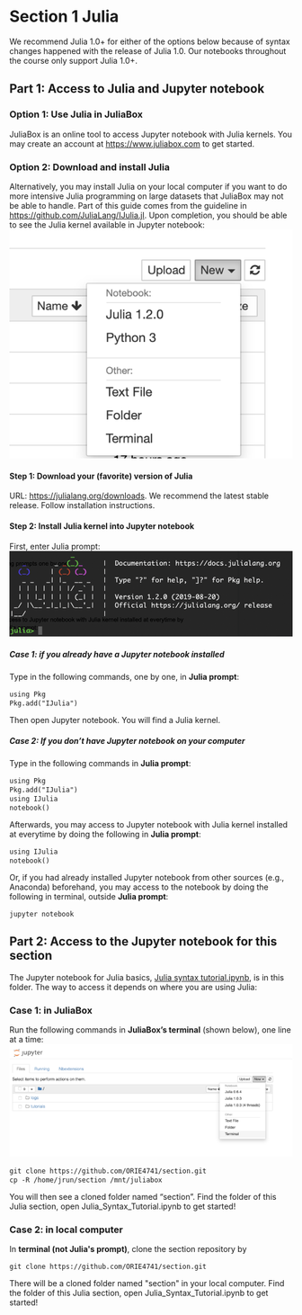 # Section 1 Julia
We recommend Julia 1.0+ for either of the options below because of syntax changes happened with the release of Julia 1.0. Our notebooks throughout the course only support Julia 1.0+.

## Part 1: Access to Julia and Jupyter notebook
### Option 1: Use Julia in JuliaBox
JuliaBox is an online tool to access Jupyter notebook with Julia kernels. You may create an account at <https://www.juliabox.com> to get started.

### Option 2: Download and install Julia
Alternatively, you may install Julia on your local computer if you want to do more intensive Julia programming on large datasets that JuliaBox may not be able to handle. Part of this guide comes from the guideline in <https://github.com/JuliaLang/IJulia.jl>. Upon completion, you should be able to see the Julia kernel available in Jupyter notebook:
![Julia kernel](https://github.com/ORIE4741/section/blob/master/Section%201%20Julia/Julia_kernel.png "Julia kernel")

#### Step 1: Download your (favorite) version of Julia
URL: <https://julialang.org/downloads>. We recommend the latest stable release. Follow installation instructions.

#### Step 2: Install Julia kernel into Jupyter notebook
First, enter Julia prompt:
![Julia prompt](https://github.com/ORIE4741/section/blob/master/Section%201%20Julia/Julia_prompt.png "Julia prompt")


##### Case 1: if you already have a Jupyter notebook installed

Type in the following commands, one by one, in **Julia prompt**:
```
using Pkg
Pkg.add("IJulia")
```
Then open Jupyter notebook. You will find a Julia kernel.

##### Case 2: If you don’t have Jupyter notebook on your computer

Type in the following commands in **Julia prompt**:
```
using Pkg
Pkg.add("IJulia")
using IJulia
notebook()
```
Afterwards, you may access to Jupyter notebook with Julia kernel installed at everytime by doing the following in **Julia prompt**:
```
using IJulia
notebook()
```
Or, if you had already installed Jupyter notebook from other sources (e.g., Anaconda) beforehand, you may access to the notebook by doing the following in terminal, outside **Julia prompt**:
```
jupyter notebook
```


## Part 2: Access to the Jupyter notebook for this section

The Jupyter notebook for Julia basics, [Julia syntax tutorial.ipynb](Julia_Syntax_Tutorial.ipynb), is in this folder. The way to access it depends on where you are using Julia:

### Case 1: in JuliaBox
Run the following commands in **JuliaBox’s terminal** (shown below), one line at a time:
![JuliaBox's terminal](https://github.com/ORIE4741/section/blob/master/Section%201%20Julia/JuliaBox_terminal.png "JuliaBox's terminal")

```
git clone https://github.com/ORIE4741/section.git
cp -R /home/jrun/section /mnt/juliabox
```

You will then see a cloned folder named “section”. Find the folder of this Julia section, open Julia_Syntax_Tutorial.ipynb to get started!


### Case 2: in local computer
In **terminal (not Julia's prompt)**, clone the section repository by

```
git clone https://github.com/ORIE4741/section.git
```

There will be a cloned folder named "section" in your local computer. Find the folder of this Julia section, open Julia_Syntax_Tutorial.ipynb to get started!
